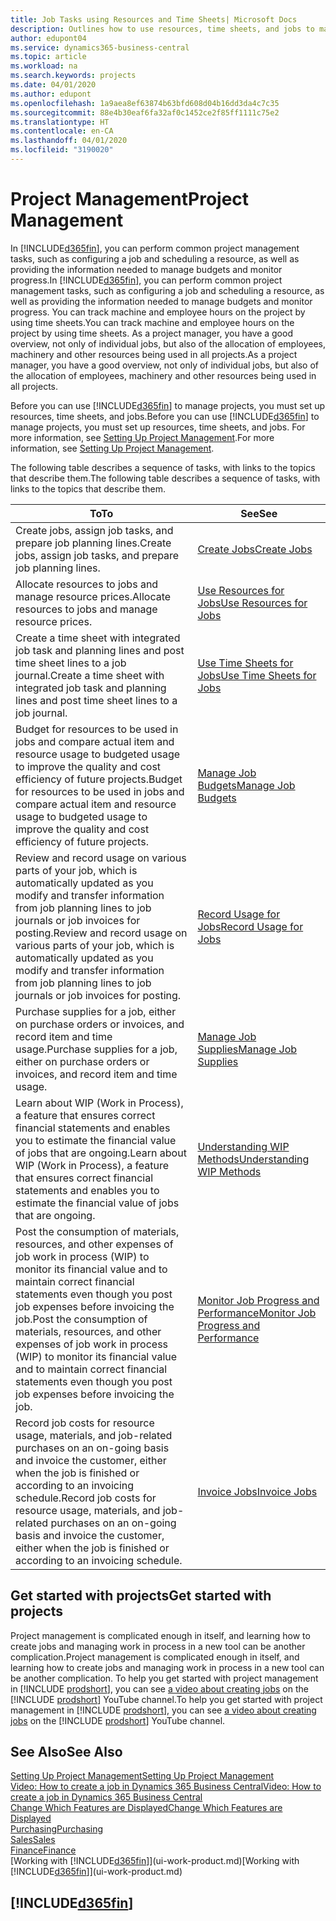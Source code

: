 ```yaml
---
title: Job Tasks using Resources and Time Sheets| Microsoft Docs
description: Outlines how to use resources, time sheets, and jobs to manage projects.
author: edupont04
ms.service: dynamics365-business-central
ms.topic: article
ms.workload: na
ms.search.keywords: projects
ms.date: 04/01/2020
ms.author: edupont
ms.openlocfilehash: 1a9aea8ef63874b63bfd608d04b16dd3da4c7c35
ms.sourcegitcommit: 88e4b30eaf6fa32af0c1452ce2f85ff1111c75e2
ms.translationtype: HT
ms.contentlocale: en-CA
ms.lasthandoff: 04/01/2020
ms.locfileid: "3190020"
---
```

# <a name="project-management"></a><span data-ttu-id="94061-103">Project Management</span><span class="sxs-lookup"><span data-stu-id="94061-103">Project Management</span></span>
<span data-ttu-id="94061-104">In [!INCLUDE[d365fin](includes/d365fin_md.md)], you can perform common project management tasks, such as configuring a job and scheduling a resource, as well as providing the information needed to manage budgets and monitor progress.</span><span class="sxs-lookup"><span data-stu-id="94061-104">In [!INCLUDE[d365fin](includes/d365fin_md.md)], you can perform common project management tasks, such as configuring a job and scheduling a resource, as well as providing the information needed to manage budgets and monitor progress.</span></span> <span data-ttu-id="94061-105">You can track machine and employee hours on the project by using time sheets.</span><span class="sxs-lookup"><span data-stu-id="94061-105">You can track machine and employee hours on the project by using time sheets.</span></span> <span data-ttu-id="94061-106">As a project manager, you have a good overview, not only of individual jobs, but also of the allocation of employees, machinery and other resources being used in all projects.</span><span class="sxs-lookup"><span data-stu-id="94061-106">As a project manager, you have a good overview, not only of individual jobs, but also of the allocation of employees, machinery and other resources being used in all projects.</span></span>

<span data-ttu-id="94061-107">Before you can use [!INCLUDE[d365fin](includes/d365fin_md.md)] to manage projects, you must set up resources, time sheets, and jobs.</span><span class="sxs-lookup"><span data-stu-id="94061-107">Before you can use [!INCLUDE[d365fin](includes/d365fin_md.md)] to manage projects, you must set up resources, time sheets, and jobs.</span></span> <span data-ttu-id="94061-108">For more information, see [Setting Up Project Management](projects-setup-projects.md).</span><span class="sxs-lookup"><span data-stu-id="94061-108">For more information, see [Setting Up Project Management](projects-setup-projects.md).</span></span>  

<span data-ttu-id="94061-109">The following table describes a sequence of tasks, with links to the topics that describe them.</span><span class="sxs-lookup"><span data-stu-id="94061-109">The following table describes a sequence of tasks, with links to the topics that describe them.</span></span>

| <span data-ttu-id="94061-110">To</span><span class="sxs-lookup"><span data-stu-id="94061-110">To</span></span> | <span data-ttu-id="94061-111">See</span><span class="sxs-lookup"><span data-stu-id="94061-111">See</span></span> |
| --- | --- |
| <span data-ttu-id="94061-112">Create jobs, assign job tasks, and prepare job planning lines.</span><span class="sxs-lookup"><span data-stu-id="94061-112">Create jobs, assign job tasks, and prepare job planning lines.</span></span> |[<span data-ttu-id="94061-113">Create Jobs</span><span class="sxs-lookup"><span data-stu-id="94061-113">Create Jobs</span></span>](projects-how-create-jobs.md) |
| <span data-ttu-id="94061-114">Allocate resources to jobs and manage resource prices.</span><span class="sxs-lookup"><span data-stu-id="94061-114">Allocate resources to jobs and manage resource prices.</span></span> |[<span data-ttu-id="94061-115">Use Resources for Jobs</span><span class="sxs-lookup"><span data-stu-id="94061-115">Use Resources for Jobs</span></span>](projects-how-use-resources.md) |
| <span data-ttu-id="94061-116">Create a time sheet with integrated job task and planning lines and post time sheet lines to a job journal.</span><span class="sxs-lookup"><span data-stu-id="94061-116">Create a time sheet with integrated job task and planning lines and post time sheet lines to a job journal.</span></span> |[<span data-ttu-id="94061-117">Use Time Sheets for Jobs</span><span class="sxs-lookup"><span data-stu-id="94061-117">Use Time Sheets for Jobs</span></span>](projects-how-use-time-sheets.md) |
| <span data-ttu-id="94061-118">Budget for resources to be used in jobs and compare actual item and resource usage to budgeted usage to improve the quality and cost efficiency of future projects.</span><span class="sxs-lookup"><span data-stu-id="94061-118">Budget for resources to be used in jobs and compare actual item and resource usage to budgeted usage to improve the quality and cost efficiency of future projects.</span></span> |[<span data-ttu-id="94061-119">Manage Job Budgets</span><span class="sxs-lookup"><span data-stu-id="94061-119">Manage Job Budgets</span></span>](projects-how-manage-budgets.md) |
| <span data-ttu-id="94061-120">Review and record usage on various parts of your job, which is automatically updated as you modify and transfer information from job planning lines to job journals or job invoices for posting.</span><span class="sxs-lookup"><span data-stu-id="94061-120">Review and record usage on various parts of your job, which is automatically updated as you modify and transfer information from job planning lines to job journals or job invoices for posting.</span></span> |[<span data-ttu-id="94061-121">Record Usage for Jobs</span><span class="sxs-lookup"><span data-stu-id="94061-121">Record Usage for Jobs</span></span>](projects-how-record-job-usage.md) |
| <span data-ttu-id="94061-122">Purchase supplies for a job, either on purchase orders or invoices, and record item and time usage.</span><span class="sxs-lookup"><span data-stu-id="94061-122">Purchase supplies for a job, either on purchase orders or invoices, and record item and time usage.</span></span> |[<span data-ttu-id="94061-123">Manage Job Supplies</span><span class="sxs-lookup"><span data-stu-id="94061-123">Manage Job Supplies</span></span>](projects-how-manage-project-supplies.md) |
| <span data-ttu-id="94061-124">Learn about WIP (Work in Process), a feature that ensures correct financial statements and enables you to estimate the financial value of jobs that are ongoing.</span><span class="sxs-lookup"><span data-stu-id="94061-124">Learn about WIP (Work in Process), a feature that ensures correct financial statements and enables you to estimate the financial value of jobs that are ongoing.</span></span> |[<span data-ttu-id="94061-125">Understanding WIP Methods</span><span class="sxs-lookup"><span data-stu-id="94061-125">Understanding WIP Methods</span></span>](projects-understanding-wip.md) |
| <span data-ttu-id="94061-126">Post the consumption of materials, resources, and other expenses of job work in process (WIP) to monitor its financial value and to maintain correct financial statements even though you post job expenses before invoicing the job.</span><span class="sxs-lookup"><span data-stu-id="94061-126">Post the consumption of materials, resources, and other expenses of job work in process (WIP) to monitor its financial value and to maintain correct financial statements even though you post job expenses before invoicing the job.</span></span> |[<span data-ttu-id="94061-127">Monitor Job Progress and Performance</span><span class="sxs-lookup"><span data-stu-id="94061-127">Monitor Job Progress and Performance</span></span>](projects-how-monitor-progress-performance.md) |
| <span data-ttu-id="94061-128">Record job costs for resource usage, materials, and job-related purchases on an on-going basis and invoice the customer, either when the job is finished or according to an invoicing schedule.</span><span class="sxs-lookup"><span data-stu-id="94061-128">Record job costs for resource usage, materials, and job-related purchases on an on-going basis and invoice the customer, either when the job is finished or according to an invoicing schedule.</span></span> |[<span data-ttu-id="94061-129">Invoice Jobs</span><span class="sxs-lookup"><span data-stu-id="94061-129">Invoice Jobs</span></span>](projects-how-invoice-jobs.md) |

## <a name="get-started-with-projects"></a><span data-ttu-id="94061-130">Get started with projects</span><span class="sxs-lookup"><span data-stu-id="94061-130">Get started with projects</span></span>

<span data-ttu-id="94061-131">Project management is complicated enough in itself, and learning how to create jobs and managing work in process in a new tool can be another complication.</span><span class="sxs-lookup"><span data-stu-id="94061-131">Project management is complicated enough in itself, and learning how to create jobs and managing work in process in a new tool can be another complication.</span></span> <span data-ttu-id="94061-132">To help you get started with project management in [!INCLUDE [prodshort](includes/prodshort.md)], you can see [a video about creating jobs](https://www.youtube.com/watch?v=VqaPWr7BWmw) on the [!INCLUDE [prodshort](includes/prodshort.md)] YouTube channel.</span><span class="sxs-lookup"><span data-stu-id="94061-132">To help you get started with project management in [!INCLUDE [prodshort](includes/prodshort.md)], you can see [a video about creating jobs](https://www.youtube.com/watch?v=VqaPWr7BWmw) on the [!INCLUDE [prodshort](includes/prodshort.md)] YouTube channel.</span></span>  

## <a name="see-also"></a><span data-ttu-id="94061-133">See Also</span><span class="sxs-lookup"><span data-stu-id="94061-133">See Also</span></span>

[<span data-ttu-id="94061-134">Setting Up Project Management</span><span class="sxs-lookup"><span data-stu-id="94061-134">Setting Up Project Management</span></span>](projects-setup-projects.md)  
[<span data-ttu-id="94061-135">Video: How to create a job in Dynamics 365 Business Central</span><span class="sxs-lookup"><span data-stu-id="94061-135">Video: How to create a job in Dynamics 365 Business Central</span></span>](https://www.youtube.com/watch?v=VqaPWr7BWmw)  
[<span data-ttu-id="94061-136">Change Which Features are Displayed</span><span class="sxs-lookup"><span data-stu-id="94061-136">Change Which Features are Displayed</span></span>](ui-experiences.md)  
[<span data-ttu-id="94061-137">Purchasing</span><span class="sxs-lookup"><span data-stu-id="94061-137">Purchasing</span></span>](purchasing-manage-purchasing.md)  
[<span data-ttu-id="94061-138">Sales</span><span class="sxs-lookup"><span data-stu-id="94061-138">Sales</span></span>](sales-manage-sales.md)  
[<span data-ttu-id="94061-139">Finance</span><span class="sxs-lookup"><span data-stu-id="94061-139">Finance</span></span>](finance.md)  
<span data-ttu-id="94061-140">[Working with [!INCLUDE[d365fin](includes/d365fin_md.md)]](ui-work-product.md)</span><span class="sxs-lookup"><span data-stu-id="94061-140">[Working with [!INCLUDE[d365fin](includes/d365fin_md.md)]](ui-work-product.md)</span></span>  

## [!INCLUDE[d365fin](includes/free_trial_md.md)]  
